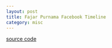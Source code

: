 ```yaml
---
layout: post
title: Fajar Purnama Facebook Timeline
category: misc
---
```


<script>
$(document).ready(function(){
  facebook();
}).change(function(){
  facebook();
});

function facebook(){
  var accesstoken = "EAAHcCPorNdgBAPZCuQaL1COW1aAgfCD4MIZBeQc9inHLpTQhgM42RtFJurCb514LQF4uVlz2UpoTjpJdGqaZBKZCvBIiyqZAGFMMhH65uzUWrJxFNvOqGmk0MUp4Fh7j7B14r1CLZBc5qbF5ZAxHlQtDzOadDPQVuOCSHxCBGWIvAZDZD";
  var user = "https://graph.facebook.com/me?fields=name&access_token="+accesstoken;
  $.get(user, function(data, status){
    var user_id = data.id;
    console.log(data);
    var feed = "https://graph.facebook.com/"+user_id+"/posts?fields=message,link,full_picture,source&access_token="+accesstoken;
    $.get(feed, function(data, status){
      var data_length = data.data.length;
      for (i = 0; i < data_length; i++){
          print("facebook", data.data[i].message, data.data[i].link, data.data[i].full_picture);
      }
    });
  });
}


function print(id, message, link, full_picture){
    $('#'+id).append(`
      <figure>
        <img src="`+full_picture+`" alt="`+link+`">
        <figcaption>`+message+link+`</figcaption>
      </figure>
    `);
}
</script>

<a href="http://raboninco.com/22989623/facebook-api-jquery-get-feed">source code</a>
<div id="facebook"> </div>

